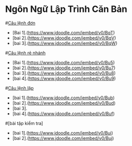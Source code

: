 # Ngôn Ngữ Lập Trình Căn Bản
#[Câu lệnh đơn](https://hoctructuyencntt.github.io/NNLT/Bai02.html)

- [Bai 1].(https://www.jdoodle.com/iembed/v0/BqT)
- [bai 2].(https://www.jdoodle.com/iembed/v0/BqV)
- [bai 3].(https://www.jdoodle.com/iembed/v0/BqW)

 #[Câu lệnh rẻ nhánh](https://hoctructuyencntt.github.io/NNLT/Bai03.html)

- [Bai 1].(https://www.jdoodle.com/iembed/v0/Bu5)
- [bai 2].(https://www.jdoodle.com/iembed/v0/Bu7)
- [bai 3].(https://www.jdoodle.com/iembed/v0/Bu8)
- [bai 4].(https://www.jdoodle.com/iembed/v0/Bu9)

#[Câu lệnh lặp](https://hoctructuyencntt.github.io/NNLT/Bai04.html)

- [bai 1].(https://www.jdoodle.com/iembed/v0/Bub)
- [bai 2].(https://www.jdoodle.com/iembed/v0/Bud)
- [bai 3].
- [bai 4].(https://www.jdoodle.com/iembed/v0/Buf)

#[bài tập kiểm tra]

- [bai 1].(https://www.jdoodle.com/iembed/v0/Bui)
- [bai 2].(https://www.jdoodle.com/iembed/v0/Buj)
